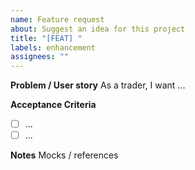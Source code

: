 ```yaml
---
name: Feature request
about: Suggest an idea for this project
title: "[FEAT] "
labels: enhancement
assignees: ""
---
```


**Problem / User story**
As a trader, I want ...

**Acceptance Criteria**
- [ ] ...
- [ ] ...

**Notes**
Mocks / references
